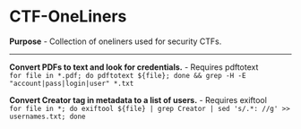 # CTF-OneLiners

**Purpose** - Collection of oneliners used for security CTFs.  

---
**Convert PDFs to text and look for credentials.** - Requires pdftotext  
```for file in *.pdf; do pdftotext ${file}; done && grep -H -E "account|pass|login|user" *.txt```

**Convert Creator tag in metadata to a list of users.** - Requires exiftool  
```for file in *; do exiftool ${file} | grep Creator | sed 's/.*: //g' >> usernames.txt; done```
